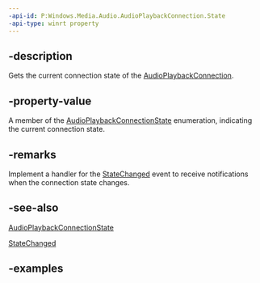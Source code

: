 ```yaml
---
-api-id: P:Windows.Media.Audio.AudioPlaybackConnection.State
-api-type: winrt property
---
```


## -description

Gets the current connection state of the [AudioPlaybackConnection](audioplaybackconnection.md).

## -property-value

A member of the [AudioPlaybackConnectionState](audioplaybackconnectionstate.md) enumeration, indicating the current connection state.

## -remarks

Implement a handler for the [StateChanged](audioplaybackconnection_statechanged.md) event to receive notifications when the connection state changes.

## -see-also

[AudioPlaybackConnectionState](audioplaybackconnectionstate.md)

[StateChanged](audioplaybackconnection_statechanged.md)

## -examples

